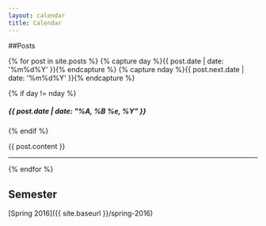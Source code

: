 ```yaml
---
layout: calendar
title: Calendar
---
```


##Posts

{% for post in site.posts %}
{% capture day %}{{ post.date | date: '%m%d%Y' }}{% endcapture %}
{% capture nday %}{{ post.next.date | date: '%m%d%Y' }}{% endcapture %}

{% if day != nday %}
<h5 class="date">{{ post.date | date: "%A, %B %e, %Y" }}</h5>
{% endif %}

{{ post.content }}
<hr>

{% endfor %}

<h2>Semester</h2>
[Spring 2016]({{ site.baseurl }}/spring-2016)
